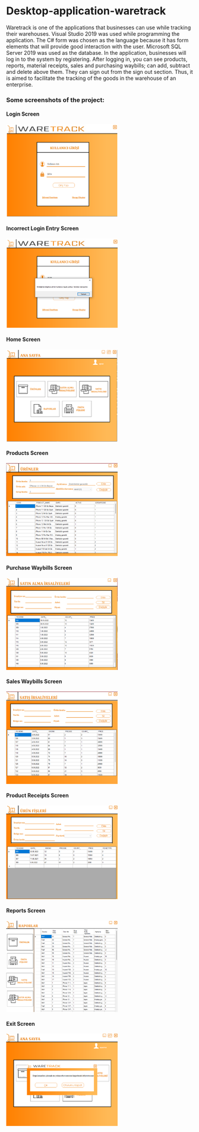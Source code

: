 # Desktop-application-waretrack
Waretrack is one of the applications that businesses can use while tracking their warehouses. Visual Studio 2019 was used while programming the application. The C# form was chosen as the language because it has form elements that will provide good interaction with the user. Microsoft SQL Server 2019 was used as the database. In the application, businesses will log in to the system by registering. After logging in, you can see products, reports, material receipts, sales and purchasing waybills; can add, subtract and delete above them. They can sign out from the sign out section. Thus, it is aimed to facilitate the tracking of the goods in the warehouse of an enterprise.
             
### Some screenshots of the project:
#### Login Screen
<img src="https://github.com/mervekaratass/Desktop-application-waretrack/blob/main/desktop%20application/Images/login-screen.png" width=300>

#### Incorrect Login Entry Screen
<img src="https://github.com/mervekaratass/Desktop-application-waretrack/blob/main/desktop%20application/Images/incorrect-login-entry-screen.png" width=300>

#### Home Screen
<img src="https://github.com/mervekaratass/Desktop-application-waretrack/blob/main/desktop%20application/Images/home-screen.png" width=300>

#### Products Screen
<img src="https://github.com/mervekaratass/Desktop-application-waretrack/blob/main/desktop%20application/Images/products-screen.png" width=300>

#### Purchase Waybills Screen
<img src="https://github.com/mervekaratass/Desktop-application-waretrack/blob/main/desktop%20application/Images/purchase-waybills.png" width=300>

#### Sales Waybills Screen
<img src="https://github.com/mervekaratass/Desktop-application-waretrack/blob/main/desktop%20application/Images/sales%20waybills.png" width=300>

#### Product Receipts Screen
<img src="https://github.com/mervekaratass/Desktop-application-waretrack/blob/main/desktop%20application/Images/product-receipts.png" width=300>

#### Reports Screen
<img src="https://github.com/mervekaratass/Desktop-application-waretrack/blob/main/desktop%20application/Images/reports.png" width=300>

#### Exit Screen
<img src="https://github.com/mervekaratass/Desktop-application-waretrack/blob/main/desktop%20application/Images/exit-screen.png" width=300>




